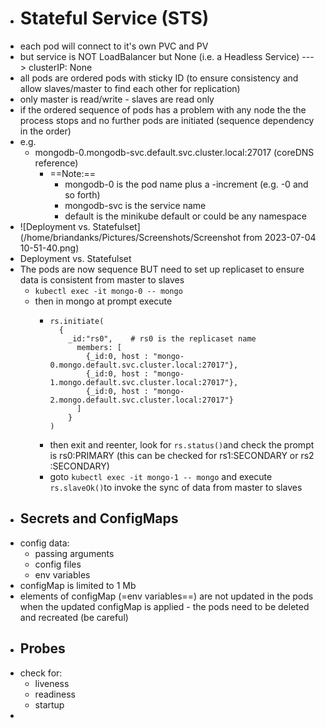 - # Stateful Service (STS)
- each pod will connect to it's own PVC and PV
- but service is NOT LoadBalancer but None (i.e. a Headless Service) ---> clusterIP: None
- all pods are ordered pods with sticky ID (to ensure consistency and allow slaves/master to find each other for replication)
- only master is read/write - slaves are read only
- if the ordered sequence of pods has a problem with any node the the process stops and no further pods are initiated (sequence dependency in the order)
- e.g.
	- mongodb-0.mongodb-svc.default.svc.cluster.local:27017   (coreDNS reference)
		- ==Note:==
			- mongodb-0 is the pod name plus a -increment (e.g. -0 and so forth)
			- mongodb-svc is the service name
			- default is the minikube default or could be any namespace
- ![Deployment vs. Statefulset](/home/briandanks/Pictures/Screenshots/Screenshot from 2023-07-04 10-51-40.png)
- Deployment vs. Statefulset
- The pods are now sequence BUT need to set up replicaset to ensure data is consistent from master to slaves
	- `kubectl exec -it mongo-0 -- mongo`
	- then in mongo at prompt execute
		- ```
		  rs.initiate(
		  	{
		      _id:"rs0",	# rs0 is the replicaset name
		        members: [
		          {_id:0, host : "mongo-0.mongo.default.svc.cluster.local:27017"},
		          {_id:0, host : "mongo-1.mongo.default.svc.cluster.local:27017"},
		          {_id:0, host : "mongo-2.mongo.default.svc.cluster.local:27017"}
		        ]
		      }
		  )
		  ```
		- then exit and reenter, look for `rs.status()`and check the prompt is rs0:PRIMARY (this can be checked for rs1:SECONDARY or rs2 :SECONDARY)
		- goto `kubectl exec -it mongo-1 -- mongo` and execute `rs.slaveOk()`to invoke the sync of data from master to slaves
- ## Secrets and ConfigMaps
- config data:
	- passing arguments
	- config files
	- env variables
- configMap is limited to 1 Mb
- elements of configMap (=env variables==) are not updated in the pods when the updated configMap is applied - the pods need to be deleted and recreated (be careful)
- ## Probes
- check for:
	- liveness
	- readiness
	- startup
-